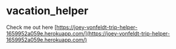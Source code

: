 # vacation_helper
Check me out here [https://joey-vonfeldt-trip-helper-1659952a059e.herokuapp.com/](https://joey-vonfeldt-trip-helper-1659952a059e.herokuapp.com/)
